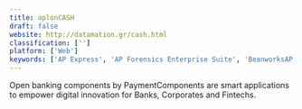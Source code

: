 ```yaml
---
title: aplonCASH
draft: false 
website: http://datamation.gr/cash.html
classification: ['']
platform: ['Web']
keywords: ['AP Express', 'AP Forensics Enterprise Suite', 'BeanworksAP', 'CheckIssuing', 'Circulus', 'Computron Accounts Payable', 'Conterra FIM', 'ECM Toolbox Workflow', 'ELAP', 'Intertec AP Automation', 'Invitbox', 'Kyriba', 'NexusPayables', 'NumbersAgent AP', 'SERIES 3 Accounts Payable', 'SERIES 3 Print Estimating', 'Scan One', 'Stampli', 'Vision360 Enterprise', 'Yooz', 'tm5']
---
```

Open banking components by PaymentComponents are smart applications to empower digital innovation for Banks, Corporates and Fintechs.